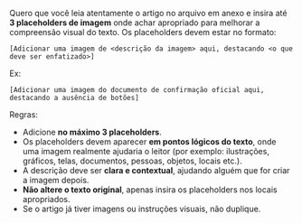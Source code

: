 Quero que você leia atentamente o artigo no arquivo em anexo e insira até **3 placeholders de imagem** onde achar apropriado para melhorar a compreensão visual do texto.
Os placeholders devem estar no formato:

```
[Adicionar uma imagem de <descrição da imagem> aqui, destacando <o que deve ser enfatizado>]
```

Ex:

```
[Adicionar uma imagem do documento de confirmação oficial aqui, destacando a ausência de botões]
```

Regras:

* Adicione **no máximo 3 placeholders**.
* Os placeholders devem aparecer **em pontos lógicos do texto**, onde uma imagem realmente ajudaria o leitor (por exemplo: ilustrações, gráficos, telas, documentos, pessoas, objetos, locais etc.).
* A descrição deve ser **clara e contextual**, ajudando alguém que for criar a imagem depois.
* **Não altere o texto original**, apenas insira os placeholders nos locais apropriados.
* Se o artigo já tiver imagens ou instruções visuais, não duplique.
